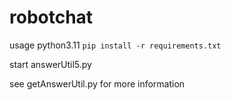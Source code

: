 # robotchat

usage
python3.11
`
pip install -r requirements.txt
`


start answerUtil5.py


see getAnswerUtil.py for more information
